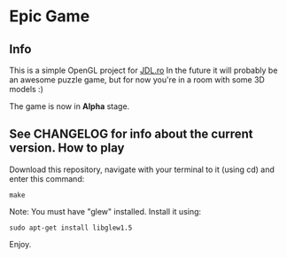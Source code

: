 Epic Game
===
Info
---
This is a simple OpenGL project for [JDL.ro](http://JDL.ro)
In the future it will probably be an awesome puzzle game, but for now you're in a room with some 3D models :)

The game is now in **Alpha** stage.

See CHANGELOG for info about the current version.
How to play
---
Download this repository, navigate with your terminal to it (using cd) and enter this command:
```
make
```
Note: You must have "glew" installed. Install it using:
```
sudo apt-get install libglew1.5
```
Enjoy.
